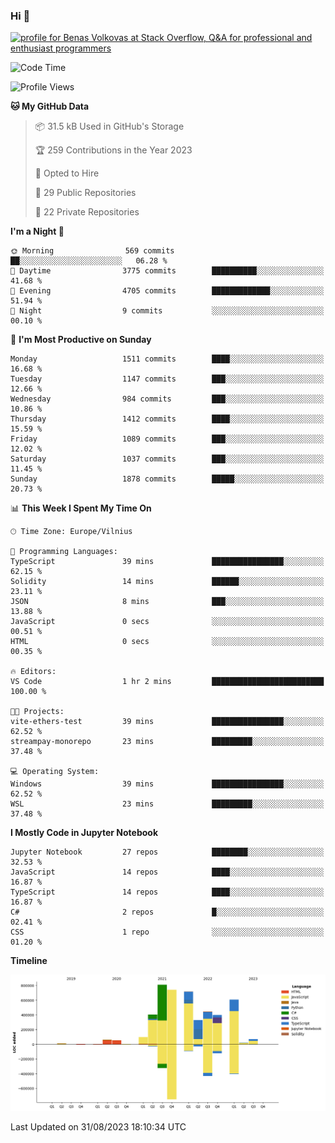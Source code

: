 ### Hi 👋
<a href="https://stackoverflow.com/users/14954249/benas-volkovas"><img src="https://stackoverflow.com/users/flair/14954249.png?theme=dark" width="208" height="58" alt="profile for Benas Volkovas at Stack Overflow, Q&amp;A for professional and enthusiast programmers" title="profile for Benas Volkovas at Stack Overflow, Q&amp;A for professional and enthusiast programmers"></a>

<!--START_SECTION:waka-->
![Code Time](http://img.shields.io/badge/Code%20Time-1%2C546%20hrs%2022%20mins-blue)

![Profile Views](http://img.shields.io/badge/Profile%20Views-0-blue)

**🐱 My GitHub Data** 

> 📦 31.5 kB Used in GitHub's Storage 
 > 
> 🏆 259 Contributions in the Year 2023
 > 
> 💼 Opted to Hire
 > 
> 📜 29 Public Repositories 
 > 
> 🔑 22 Private Repositories 
 > 
**I'm a Night 🦉** 

```text
🌞 Morning                569 commits         ██░░░░░░░░░░░░░░░░░░░░░░░   06.28 % 
🌆 Daytime                3775 commits        ██████████░░░░░░░░░░░░░░░   41.68 % 
🌃 Evening                4705 commits        █████████████░░░░░░░░░░░░   51.94 % 
🌙 Night                  9 commits           ░░░░░░░░░░░░░░░░░░░░░░░░░   00.10 % 
```
📅 **I'm Most Productive on Sunday** 

```text
Monday                   1511 commits        ████░░░░░░░░░░░░░░░░░░░░░   16.68 % 
Tuesday                  1147 commits        ███░░░░░░░░░░░░░░░░░░░░░░   12.66 % 
Wednesday                984 commits         ███░░░░░░░░░░░░░░░░░░░░░░   10.86 % 
Thursday                 1412 commits        ████░░░░░░░░░░░░░░░░░░░░░   15.59 % 
Friday                   1089 commits        ███░░░░░░░░░░░░░░░░░░░░░░   12.02 % 
Saturday                 1037 commits        ███░░░░░░░░░░░░░░░░░░░░░░   11.45 % 
Sunday                   1878 commits        █████░░░░░░░░░░░░░░░░░░░░   20.73 % 
```


📊 **This Week I Spent My Time On** 

```text
🕑︎ Time Zone: Europe/Vilnius

💬 Programming Languages: 
TypeScript               39 mins             ████████████████░░░░░░░░░   62.15 % 
Solidity                 14 mins             ██████░░░░░░░░░░░░░░░░░░░   23.11 % 
JSON                     8 mins              ███░░░░░░░░░░░░░░░░░░░░░░   13.88 % 
JavaScript               0 secs              ░░░░░░░░░░░░░░░░░░░░░░░░░   00.51 % 
HTML                     0 secs              ░░░░░░░░░░░░░░░░░░░░░░░░░   00.35 % 

🔥 Editors: 
VS Code                  1 hr 2 mins         █████████████████████████   100.00 % 

🐱‍💻 Projects: 
vite-ethers-test         39 mins             ████████████████░░░░░░░░░   62.52 % 
streampay-monorepo       23 mins             █████████░░░░░░░░░░░░░░░░   37.48 % 

💻 Operating System: 
Windows                  39 mins             ████████████████░░░░░░░░░   62.52 % 
WSL                      23 mins             █████████░░░░░░░░░░░░░░░░   37.48 % 
```

**I Mostly Code in Jupyter Notebook** 

```text
Jupyter Notebook         27 repos            ████████░░░░░░░░░░░░░░░░░   32.53 % 
JavaScript               14 repos            ████░░░░░░░░░░░░░░░░░░░░░   16.87 % 
TypeScript               14 repos            ████░░░░░░░░░░░░░░░░░░░░░   16.87 % 
C#                       2 repos             █░░░░░░░░░░░░░░░░░░░░░░░░   02.41 % 
CSS                      1 repo              ░░░░░░░░░░░░░░░░░░░░░░░░░   01.20 % 
```



**Timeline**

![Lines of Code chart](https://raw.githubusercontent.com/BenasVolkovas/BenasVolkovas/main/assets/bar_graph.png)


 Last Updated on 31/08/2023 18:10:34 UTC
<!--END_SECTION:waka-->
